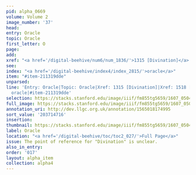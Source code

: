 ```yaml
---
pid: alpha_0669
volume: Volume 2
image_number: '37'
head:
entry: Oracle
topic: Oracle
first_letter: O
page:
add:
xref: "<a href='/digital-beehive/num6/num_1836/'>1315 [Divination]</a>|1518 [Oracle]"
see:
index: "<a href='/digital-beehive/index4/index_2815/'>oracle</a>"
item: "#item-211319dde"
unparsed:
line: 'Entry: Oracle|Topic: Oracle|Xref: 1315 [Divination]|Xref: 1518 [Oracle]|Index:
  oracle|#item-211319dde'
selection: https://stacks.stanford.edu/image/iiif/fm855tg5659/1607_0504/351,4716,2995,373/full/0/default.jpg
full_image: https://stacks.stanford.edu/image/iiif/fm855tg5659/1607_0504/full/full/0/default.jpg
annotation_uri: http://dev.llgc.org.uk/annotation/1565018174995
sort_value: '203714716'
insertion:
thumbnail: https://stacks.stanford.edu/image/iiif/fm855tg5659/1607_0504/351,4716,600,180/250,/0/default.jpg
label: Oracle
location: "<a href='/digital-beehive/toc/toc2_027/'>Full Page</a>"
issue: The point of reference for "Divination" is unclear.
also_in_entry:
order: '017'
layout: alpha_item
collection: alpha4
---
```

